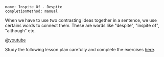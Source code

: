 ```ngMeta
name: Inspite Of - Despite
completionMethod: manual
```

When we have to use two contrasting ideas together in a sentence, we use certains words to connect them. These are words like "despite", "inspite of", "although" etc.

@[youtube](TX3jmU6pVoE)

Study the following lesson plan carefully and complete the exercises [here](http://learnenglish.britishcouncil.org/en/intermediate-grammar/spite-despite-although).